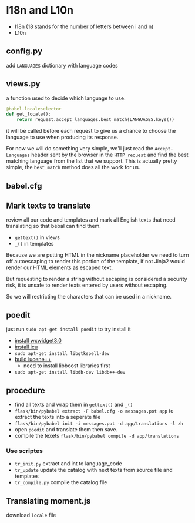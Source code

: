 # I18n and L10n

- I18n (18 stands for the number of letters between i and n)
- L10n

## config.py

add `LANGUAGES` dictionary with language codes

## views.py

a function used to decide which language to use.

```python
@babel.localeselector
def get_locale():
    return request.accept_languages.best_match(LANGUAGES.keys())
```

it will be called before each request to give us a chance to choose the language
to use when producing its response.

For now we will do something very simple, we'll just read the `Accept-Languages` header sent by the browser in the `HTTP request` and find the best matching language from the list that we support. This is actually pretty simple, the `best_match` method does all the work for us.

## babel.cfg

## Mark texts to translate

review all our code and templates and mark all English texts that need
translating so that bebal can find them.

- `gettext()` in views
- `_()` in templates

Because we are putting HTML in the nickname placeholder we need to turn off autoescaping to render this portion of the template, if not Jinja2 would render our HTML elements as escaped text. 

But requesting to render a string without escaping is considered a security risk, it is unsafe to render texts entered by users without escaping.

So we will restricting the characters that can be used in a nickname.

## poedit

just run `sudo apt-get install poedit` to try install it

- [install wxwidget3.0](http://codelite.org/LiteEditor/WxWidgets30Binaries#toc2)
- [install icu](https://launchpad.net/ubuntu/%2Bsource/icu)
- `sudo apt-get install libgtkspell-dev`
- [build lucene++](https://github.com/luceneplusplus/LucenePlusPlus)
    + need to install libboost libraries first
- `sudo apt-get install libdb-dev libdb++-dev`

## procedure

- find all texts and wrap them in `gettext()` and `_()`
- `flask/bin/pybabel extract -F babel.cfg -o messages.pot app` to extract the texts into a seperate file
- `flask/bin/pybabel init -i messages.pot -d app/translations -l zh`
- open `poedit` and translate them then save.
- compile the texets `flask/bin/pybabel compile -d app/translations`

### Use scriptes

- `tr_init.py` extract and int  to language_code
- `tr_update` update the catalog with next texts from source file and templates
- `tr_compile.py` compile the catalog file

## Translating moment.js

download `locale` file

